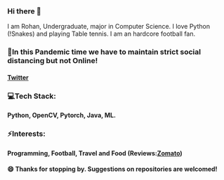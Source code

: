 ### Hi there 👋
I am Rohan, Undergraduate, major in Computer Science. I love Python (!Snakes) and playing Table tennis. I am an hardcore football fan.

### 📲In this Pandemic time we have to maintain strict social distancing but not Online!
#### <a href="www.twitter.com/itsrohanvj" >Twitter</a>   

### 💻Tech Stack:
#### Python, OpenCV, Pytorch, Java, ML.

### ⚡Interests:
#### Programming, Football, Travel and Food (Reviews:[Zomato](www.zomato.com/soofoodie ))

#### 😄 Thanks for stopping by. Suggestions on repositories are welcomed!
<!--
**itsrohanvj/itsrohanvj** is a ✨ _special_ ✨ repository because its `README.md` (this file) appears on your GitHub profile.

Here are some ideas to get you started:

- 🔭 I’m currently working on ...
- [Twitter](www.twitter.com/itsrohanvj )    [LinkedIn](www.linkedin.com/in/itsrohanvj)  [Wordpress](www.wordpress.com/itsrohanvj)
- 🌱 I’m currently learning ...
- 👯 I’m looking to collaborate on ...
- 🤔 I’m looking for help with ...
- 💬 Ask me about ...
-📫 Feel free to reach
-#### mailto:rohanvj17@live.com
- 📫 How to reach me: ...
- 😄 Pronouns: ...
- ⚡ Fun fact: ...
-->

